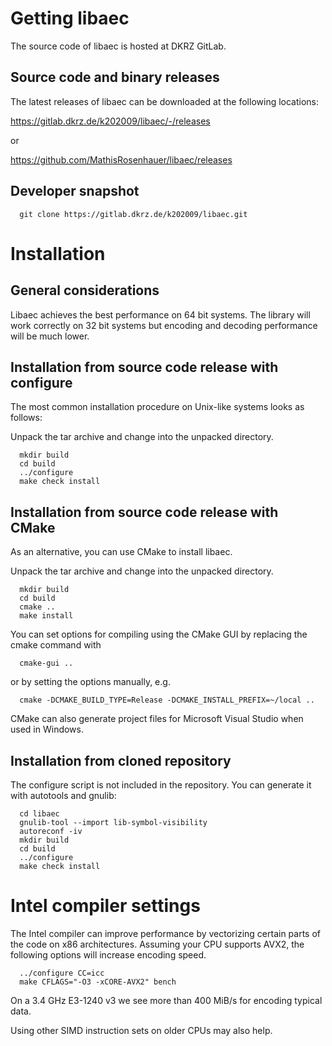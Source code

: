 # Getting libaec

The source code of libaec is hosted at DKRZ GitLab.

## Source code and binary releases

The latest releases of libaec can be downloaded at the following
locations:

  https://gitlab.dkrz.de/k202009/libaec/-/releases

or

  https://github.com/MathisRosenhauer/libaec/releases

## Developer snapshot

```shell
  git clone https://gitlab.dkrz.de/k202009/libaec.git
```

# Installation

## General considerations

Libaec achieves the best performance on 64 bit systems. The library
will work correctly on 32 bit systems but encoding and decoding
performance will be much lower.

## Installation from source code release with configure

The most common installation procedure on Unix-like systems looks as
follows:

Unpack the tar archive and change into the unpacked directory.

```shell
  mkdir build
  cd build
  ../configure
  make check install
```

## Installation from source code release with CMake

As an alternative, you can use CMake to install libaec.

Unpack the tar archive and change into the unpacked directory.

```shell
  mkdir build
  cd build
  cmake ..
  make install
```

You can set options for compiling using the CMake GUI by replacing the cmake
command with

```shell
  cmake-gui ..
```

or by setting the options manually, e.g.

```shell
  cmake -DCMAKE_BUILD_TYPE=Release -DCMAKE_INSTALL_PREFIX=~/local ..
```

CMake can also generate project files for Microsoft Visual Studio when
used in Windows.

## Installation from cloned repository

The configure script is not included in the repository. You can
generate it with autotools and gnulib:

```shell
  cd libaec
  gnulib-tool --import lib-symbol-visibility
  autoreconf -iv
  mkdir build
  cd build
  ../configure
  make check install
```

# Intel compiler settings

The Intel compiler can improve performance by vectorizing certain
parts of the code on x86 architectures. Assuming your CPU supports
AVX2, the following options will increase encoding speed.

```shell
  ../configure CC=icc
  make CFLAGS="-O3 -xCORE-AVX2" bench
```

On a 3.4 GHz E3-1240 v3 we see more than 400 MiB/s for encoding
typical data.

Using other SIMD instruction sets on older CPUs may also help.
